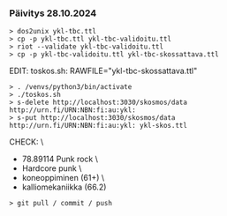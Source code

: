 ### Päivitys 28.10.2024
```
> dos2unix ykl-tbc.ttl
> cp -p ykl-tbc.ttl ykl-tbc-validoitu.ttl
> riot --validate ykl-tbc-validoitu.ttl
> cp -p ykl-tbc-validoitu.ttl ykl-tbc-skossattava.ttl
```
EDIT: toskos.sh: RAWFILE="ykl-tbc-skossattava.ttl"
```
> . /venvs/python3/bin/activate
> ./toskos.sh
> s-delete http://localhost:3030/skosmos/data http://urn.fi/URN:NBN:fi:au:ykl:
> s-put http://localhost:3030/skosmos/data http://urn.fi/URN:NBN:fi:au:ykl: ykl-skos.ttl
```
CHECK: \ 
- 78.89114 Punk rock \
- Hardcore punk \
- koneoppiminen (61+) \
- kalliomekaniikka (66.2)
```
> git pull / commit / push
```
